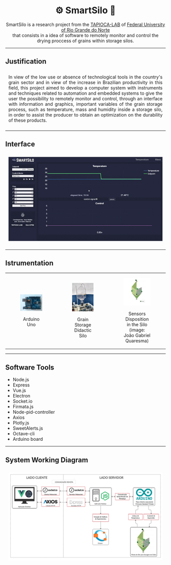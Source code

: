 
<h1 align="center"> ⚙  SmartSilo  🌱 </h1>

<p align="center">
SmartSilo is a research project from
the <a href="http://tapioca.eaj.ufrn.br/?page_id=50&lang=en">TAPIOCA-LAB</a> of <a href="https://ufrn.br/en">Federal University of Rio Grande do Norte</a> <br/> 
that consists in a idea of software to remotely monitor and control 
the drying proccess
of grains within storage silos. 
</p>

<hr/>

<h2> Justification </h2>
<p 
  style="text-align: justify; padding:10px"
>
  In view of the low use or absence of technological tools in the country's grain sector and in view of the increase in Brazilian productivity in this field, this project aimed to develop a computer system with instruments and techniques related to automation and embedded systems to give the user the possibility to remotely monitor and control, through an interface with information and graphics, important variables of the grain storage process, such as temperature, mass and humidity inside a storage silo, in order to assist the producer to obtain an optimization on the durability of these products.
</p>
<hr>

<h2> Interface </h2>

<div align="center" style="padding: 10px">
  <img src="./__readme/demo.gif">
</div>

<hr/>
<h2> Istrumentation </h2>

<div align="center">
<table>
  <tr>
    <td>
      <figure>
      <img src="./__readme/arduino.jpeg" style="display:block;" width="250px"><br/>
      <figcaption align="center">
          Arduino Uno
      </figcaption>
      </figure>
    </td>
    <td>
      <figure>
      <img src="./__readme/didatic-silo.jpeg" style="display:block;"  width="200px"><br/>
      <figcaption align="center">
          Grain Storage Didactic Silo
      </figcaption>
      </figure>
    </td>
    <td>
      <figure>
      <img src="./__readme/sensors.png" style="display:block;" width="200px"><br/>
      <figcaption align="center">
        Sensors Disposition in the Silo <br/>(image: João Gabriel Quaresma)
      </figcaption>
      </figure>
    </td>
  </tr>
</table>
</div>

<hr>

<h2>Software Tools</h2>

<ul>
  <li>Node.js</li>
  <li>Express</li>
  <li>Vue.js</li>
  <li>Electron</li>
  <li>Socket.io</li>
  <li>Firmata.js</li>
  <li>Node-pid-controller</li>
  <li>Axios</li>
  <li>Plotly.js</li>
  <li>SweetAlerts.js</li>
  <li>Octave-cli</li>
  <li>Arduino board</li>
</ul>

<hr/>

<h2>System Working Diagram</h2>

<div style="padding: 10px" align="center">
  <img src="./__readme/system-diagram.png">
</div>
